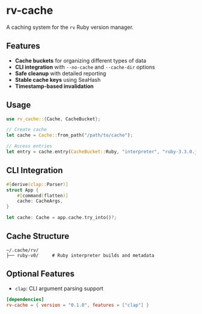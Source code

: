 # rv-cache

A caching system for the `rv` Ruby version manager.

## Features

- **Cache buckets** for organizing different types of data
- **CLI integration** with `--no-cache` and `--cache-dir` options  
- **Safe cleanup** with detailed reporting
- **Stable cache keys** using SeaHash
- **Timestamp-based invalidation**

## Usage

```rust
use rv_cache::{Cache, CacheBucket};

// Create cache
let cache = Cache::from_path("/path/to/cache");

// Access entries
let entry = cache.entry(CacheBucket::Ruby, "interpreter", "ruby-3.3.0.json");
```

## CLI Integration

```rust
#[derive(clap::Parser)]
struct App {
    #[command(flatten)]
    cache: CacheArgs,
}

let cache: Cache = app.cache.try_into()?;
```

## Cache Structure

```
~/.cache/rv/
├── ruby-v0/     # Ruby interpreter builds and metadata
```

## Optional Features

- `clap`: CLI argument parsing support

```toml
[dependencies]
rv-cache = { version = "0.1.0", features = ["clap"] }
```
